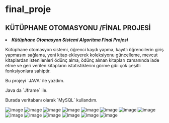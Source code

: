 # final_proje
## KÜTÜPHANE OTOMASYONU /FİNAL PROJESİ

<li><b><i>Kütüphane Otomasyon Sistemi Algoritma Final Projesi</i></b></li>


Kütüphane otomasyon sistemi, öğrenci kaydı yapma, kayıtlı öğrencilerin giriş yapmasını sağlama, yeni kitap ekleyerek koleksiyonu güncelleme, mevcut kitaplardan istenilenleri ödünç alma, ödünç alınan kitapları zamanında iade etme ve geri verilen kitapların istatistiklerini görme gibi çok çeşitli fonksiyonlara sahiptir.
<p></p>
<p></p>
<p></p>

<p>Bu projeyi `JAVA` ile yazdım.</p>
<p>Java da `Jframe` ile.</p>
<p>Burada veritabanı olarak `MySQL` kullandım.</p>






![image](https://github.com/nurksbr/final_proje/assets/147191768/7f036cbd-1338-4a22-9857-5ff38ff7e22b)
![image](https://github.com/nurksbr/final_proje/assets/147191768/1e1c221b-30a5-436f-a374-25edc983be1b)
![image](https://github.com/nurksbr/final_proje/assets/147191768/8c99d94d-5ac9-488f-948e-33fdbf1c91d0)
![image](https://github.com/nurksbr/final_proje/assets/147191768/6e79fecf-9488-4722-998d-94c0316c413d)
![image](https://github.com/nurksbr/final_proje/assets/147191768/f6fa8e85-8530-4f91-88af-88b5b05f5052)
![image](https://github.com/nurksbr/final_proje/assets/147191768/7c1ca19a-0239-4de1-964e-a27f6698e173)
![image](https://github.com/nurksbr/final_proje/assets/147191768/8cca52a1-e809-4260-bf23-9dc07b290951)
![image](https://github.com/nurksbr/final_proje/assets/147191768/ee0e0b6b-61d4-4ab8-9d27-7cb0b07c5e3c)
![image](https://github.com/nurksbr/final_proje/assets/147191768/80090566-4980-4211-bcc6-91661bba921c)
![image](https://github.com/nurksbr/final_proje/assets/147191768/94d7e103-ae9b-4858-b4fe-6ebbf30a1fe6)
![image](https://github.com/nurksbr/final_proje/assets/147191768/810e1d5f-7537-4267-a164-036c74a7f42c)
![image](https://github.com/nurksbr/final_proje/assets/147191768/3026a8fc-eac1-4b2a-a0db-a6e55444bb8b)
![image](https://github.com/nurksbr/final_proje/assets/147191768/5b7c96bd-ed14-4840-9a52-00e95e8d4520)
![image](https://github.com/nurksbr/final_proje/assets/147191768/6ebd34a4-0611-4a61-835c-84d2a733da3d)
